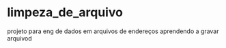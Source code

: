 # limpeza_de_arquivo
projeto para eng de dados em arquivos de endereços 
aprendendo a gravar arquivod    
